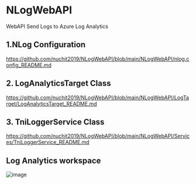 # NLogWebAPI
WebAPI Send Logs to Azure Log Analytics

## 1.NLog Configuration
https://github.com/nuchit2019/NLogWebAPI/blob/main/NLogWebAPI/nlog.config_README.md
##

## 2. LogAnalyticsTarget Class
https://github.com/nuchit2019/NLogWebAPI/blob/main/NLogWebAPI/LogTarget/LogAnalyticsTarget_README.md
##

## 3. TniLoggerService Class
 https://github.com/nuchit2019/NLogWebAPI/blob/main/NLogWebAPI/Services/TniLoggerService_README.md

## Log Analytics workspace
![image](https://github.com/user-attachments/assets/8dc01494-4938-4e1e-9b12-4b3f81f45052)

